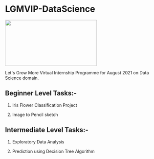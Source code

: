# LGMVIP-DataScience <br> 
<img src="https://encrypted-tbn0.gstatic.com/images?q=tbn:ANd9GcRkw4JwPph6aCMGZNinRrtCeBD-Z43RD40RPupPRpn31e2b7m5sxdBAdtInWMByqdkD4lY&usqp=CAU" height="150px" width="300px" />

Let's Grow More Virtual Internship Programme for August 2021 on Data Science domain.

## Beginner Level Tasks:- 

1. Iris Flower Classification Project

2. Image to Pencil sketch

## Intermediate Level Tasks:- 

1. Exploratory Data Analysis

2. Prediction using Decision Tree Algorithm
